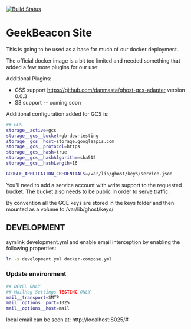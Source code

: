 [![Build Status](https://cloud.drone.io/api/badges/OSAlt/gb-docker-ghost/status.svg)](https://cloud.drone.io/OSAlt/gb-docker-ghost)

# GeekBeacon Site

This is going to be used as a base for much of our docker deployment.  

The official docker image is a bit too limited and needed something that added a few more plugins for our use:

Additional Plugins:

  - GSS support  https://github.com/danmasta/ghost-gcs-adapter version 0.0.3
  - S3 support -- coming soon


Additional configuration added for GCS is:

```sh
## GCS 
storage__active=gcs
storage__gcs__bucket=gb-dev-testing
storage__gcs__host=storage.googleapis.com
storage__gcs__protocol=https
storage__gcs__hash=true
storage__gcs__hashAlgorithm=sha512
storage__gcs__hashLength=16

GOOGLE_APPLICATION_CREDENTIALS=/var/lib/ghost/keys/service.json
```

You'll need to add a service account with write support to the requested bucket.  The bucket also needs to be public in order to serve traffic.

By convention all the GCE keys are stored in the keys folder and then mounted as a volume to /var/lib/ghost/keys/

## DEVELOPMENT

symlink development.yml and enable email interception by enabling the following properties:

```sh 
ln -s development.yml docker-compose.yml

```

### Update environment 
```sh
## DEVEL ONLY
## MailHog Settings TESTING ONLY
mail__transport=SMTP
mail__options__port=1025
mail__options__host=mail
```

local email can be seen at:  http://localhost:8025/#
